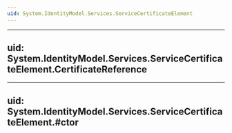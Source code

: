 ```yaml
---
uid: System.IdentityModel.Services.ServiceCertificateElement
---
```


---
uid: System.IdentityModel.Services.ServiceCertificateElement.CertificateReference
---

---
uid: System.IdentityModel.Services.ServiceCertificateElement.#ctor
---
